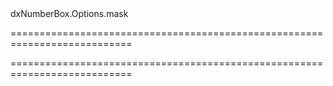 <!--id-->dxNumberBox.Options.mask<!--/id-->
===========================================================================
<!--hidden--><!--/hidden-->
===========================================================================

